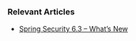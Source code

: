 ### Relevant Articles
- [Spring Security 6.3 – What’s New](https://www.baeldung.com/spring-security-6-3)
